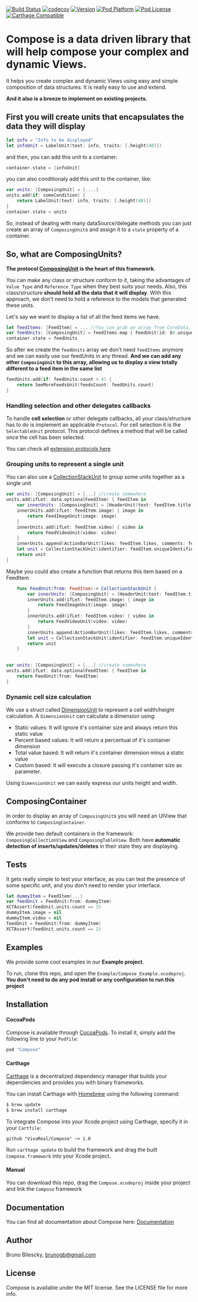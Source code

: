 [![Build Status](https://travis-ci.org/VivaReal/Compose.svg?branch=master)](https://travis-ci.org/VivaReal/Compose)
[![codecov](https://codecov.io/gh/VivaReal/Compose/branch/master/graph/badge.svg)](https://codecov.io/gh/VivaReal/Compose)
[![Version](https://img.shields.io/cocoapods/v/Compose.svg?style=flat)](http://cocoapods.org/pods/Compose)
[![Pod Platform](https://img.shields.io/cocoapods/p/Compose.svg)](http://cocoapods.org/pods/Compose)
[![Pod License](https://img.shields.io/cocoapods/l/Compose.svg)](https://github.com/vivareal/Compose/blob/master/LICENSE)
[![Carthage Compatible](https://img.shields.io/badge/Carthage-compatible-4BC51D.svg?style=flat)](https://github.com/Carthage/Carthage)

# Compose is a data driven library that will help compose your complex and dynamic Views.

It helps you create complex and dynamic Views using easy and simple composition of data structures. It is really easy to use and extend.

**And it also is a breeze to implement on existing projects.**

## First you will create units that encapsulates the data they will display
```swift
let info = "Info to be displayed"
let infoUnit = LabelUnit(text: info, traits: [.height(40)])
```
and then, you can add this unit to a container:

```swift
container.state = [infoUnit]
```
you can also conditionaly add this unit to the container, like:

```swift
var units: [ComposingUnit] = [....]
units.add(if: someCondition) {
	return LabelUnit(text: info, traits: [.height(40)])
}
container.state = units
```
So, instead of dealing with many dataSource/delegate methods you can just create an array of `ComposingUnit`s and assign it to a `state` property of a container.

## So, what are ComposingUnits?
**The protocol [ComposingUnit](https://vivareal.github.io/Compose/Protocols/ComposingUnit.html) is the heart of this framework.**

You can make any class or structure conform to it, taking the advantages of `Value Type` and `Reference Type` when they best suits your needs.
Also, this class/structure **should hold all the data that it will display**. With this approach, we don't need to hold a reference to the models that generated these units.

Let's say we want to display a list of all the feed items we have.

```swift
let feedItems: [FeedItem] = ... //You can grab an array from CoreData, JSON, Realm, anywhere...
var feedUnits: [ComposingUnit] = feedItems.map { FeedUnit(id: $0.uniqueId, title: $0.title, image: $0.image, likeCount:Int) }
container.state = feedUnits
```
So after we create the `feedUnits` array we don't need `feedItems` anymore and we can easily use our feedUnits in any thread.
**And we can add any other `ComposingUnit` to this array, allowing us to display a view totally different to a feed item in the same list**

```swift
feedUnits.add(if: feedUnits.count > 4) {
	return SeeMoreFeedsUnit(feedsCount: feedUnits.count)
}
```
### Handling selection and other delegates callbacks
To handle **cell selection** or other delegate callbacks, all your class/structure has to do is implement an applicable `Protocol`. For cell selection it is the `SelectableUnit` protocol. This protocol defines a method that will be called once the cell has been selected. 

You can check all [extension protocols here](https://vivareal.github.io/Compose/Extending%20Units.html)

### Grouping units to represent a single unit
You can also use a [CollectionStackUnit](https://vivareal.github.io/Compose/Structs/CollectionStackUnit.html) to group some units together as a single unit

```swift
var units: [ComposingUnit] = [...] //create somewhere
units.add(ifLet: data.optionalFeedItem) { feedItem in
	var innerUnits: [ComposingUnit] = [HeaderUnit(text: feedItem.title)]
	innerUnits.add(ifLet: feedItem.image) { image in
		return FeedImageUnit(image: image)
	}
	innerUnits.add(ifLet: feedItem.video) { video in
		return FeedVideoUnit(video: video)
	}
	innerUnits.append(ActionBarUnit(likes: feedItem.likes, comments: feedItem.comments))
	let unit = CollectionStackUnit(identifier: feedItem.uniqueIdentifier, direction: .vertical, traits: [], units: innerUnits)
	return unit
}
```
Maybe you could also create a function that returns this item based on a FeedItem

```swift
	func FeedUnit(from: FeedItem)-> CollectionStackUnit {
		var innerUnits: [ComposingUnit] = [HeaderUnit(text: feedItem.title)]
		innerUnits.add(ifLet: feedItem.image) { image in
			return FeedImageUnit(image: image)
		}
		innerUnits.add(ifLet: feedItem.video) { video in
			return FeedVideoUnit(video: video)
		}
		innerUnits.append(ActionBarUnit(likes: feedItem.likes, comments: feedItem.comments))
		let unit = CollectionStackUnit(identifier: feedItem.uniqueIdentifier, direction: .vertical, traits: [], units: innerUnits)
		return unit
	}
	
```

```swift
var units: [ComposingUnit] = [...] //create somewhere
units.add(ifLet: data.optionalFeedItem) { feedItem in
	return FeedUnit(from: feedItem)
}
```

### Dynamic cell size calculation
We use a struct called [DimensionUnit](https://vivareal.github.io/Compose/Structs/DimensionUnit.html) to represent a cell width/height calculation. A `DimensionUnit` can calculate a dimension using:
* Static values: It will ignore it's container size and always return this static value
* Percent based values: It will return a percentual of it's container dimension
* Total value based: It will return it's container dimension minus a static value
* Custom based: It will execute a closure passing it's container size as parameter.

Using `DimensionUnit` we can easily express our units height and width.

## ComposingContainer
In order to display an array of `ComposingUnit`s you will need an UIView that conforms to `ComposingContainer`.  

We provide two default containers in the framework: `ComposingCollectionView` and `ComposingTableView`. Both have **automatic detection of inserts/updates/deletes** in their state they are displaying.

## Tests
It gets really simple to test your interface, as you can test the presence of some specific unit, and you don't need to render your interface.

```swift
let dummyItem = FeedItem(...)
var feedUnit = FeedUnit(from: dummyItem)
XCTAssert(feedUnit.units.count == 3)
dummyItem.image = nil
dummyItem.video = nil
feedUnit = FeedUnit(from: dummyItem)
XCTAssert(feedUnit.units.count == 2)
```

## Examples

We provide some cool examples in our **Example project**.

To run, clone this repo, and open the `Example/Compose_Example.xcodeproj`. **You don't need to do any pod install or any configuration to run this project**

## Installation

#### CocoaPods
Compose is available through [CocoaPods](http://cocoapods.org). To install
it, simply add the following line to your `Podfile`:

```ruby
pod "Compose"
```

#### Carthage
[Carthage](https://github.com/Carthage/Carthage) is a decentralized dependency manager that builds your dependencies and provides you with binary frameworks.

You can install Carthage with [Homebrew](http://brew.sh/) using the following command:

```bash
$ brew update
$ brew install carthage
```

To integrate Compose into your Xcode project using Carthage, specify it in your `Cartfile`:

```ogdl
github "VivaReal/Compose" ~> 1.0
```

Run `carthage update` to build the framework and drag the built `Compose.framework` into your Xcode project.

#### Manual
You can download this repo, drag the `Compose.xcodeproj` inside your project and link the `Compose` framework 
 
## Documentation
You can find all documentation about Compose here: [Documentation](https://vivareal.github.io/Compose/index.html)

## Author

Bruno Bilescky, [brunogb@gmail.com](mailto:brunogb@gmail.com)

## License

Compose is available under the MIT license. See the LICENSE file for more info.

